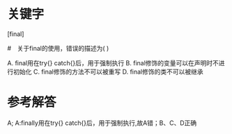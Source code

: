 # 关键字

[final]

#　关于final的使用，错误的描述为( )

A. final用在try{} catch{}后，用于强制执行
B. final修饰的变量可以在声明时不进行初始化
C. final修饰的方法不可以被重写
D. final修饰的类不可以被继承

# 参考解答

A;
A:finally用在try{} catch{}后，用于强制执行,故A错；B、C、D正确
